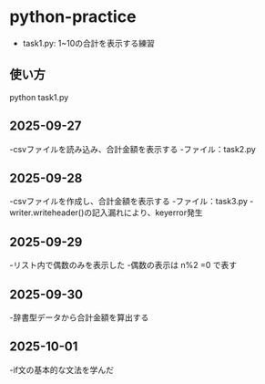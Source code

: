 # python-practice
- task1.py: 1~10の合計を表示する練習
## 使い方
python task1.py
## 2025-09-27
-csvファイルを読み込み、合計金額を表示する
-ファイル：task2.py
## 2025-09-28
-csvファイルを作成し、合計金額を表示する
-ファイル：task3.py
-writer.writeheader()の記入漏れにより、keyerror発生
## 2025-09-29
-リスト内で偶数のみを表示した
-偶数の表示は n%2 =0 で表す
## 2025-09-30
-辞書型データから合計金額を算出する
## 2025-10-01
-if文の基本的な文法を学んだ
